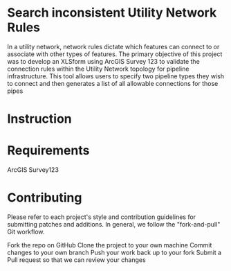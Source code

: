 # Search inconsistent Utility Network Rules
In a utility network, network rules dictate which features can connect to or associate with other types of features. The primary objective of this project was to develop an XLSform using ArcGIS Survey 123 to validate the connection rules within the Utility Network topology for pipeline infrastructure. This tool allows users to specify two pipeline types they wish to connect and then generates a list of all allowable connections for those pipes

# Instruction 

# Requirements
ArcGIS Survey123 

# Contributing 
Please refer to each project's style and contribution guidelines for submitting patches and additions. In general, we follow the "fork-and-pull" Git workflow.

Fork the repo on GitHub
Clone the project to your own machine
Commit changes to your own branch
Push your work back up to your fork
Submit a Pull request so that we can review your changes


